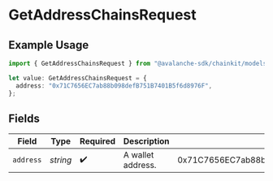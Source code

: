 # GetAddressChainsRequest

## Example Usage

```typescript
import { GetAddressChainsRequest } from "@avalanche-sdk/chainkit/models/operations";

let value: GetAddressChainsRequest = {
  address: "0x71C7656EC7ab88b098defB751B7401B5f6d8976F",
};
```

## Fields

| Field                                      | Type                                       | Required                                   | Description                                | Example                                    |
| ------------------------------------------ | ------------------------------------------ | ------------------------------------------ | ------------------------------------------ | ------------------------------------------ |
| `address`                                  | *string*                                   | :heavy_check_mark:                         | A wallet address.                          | 0x71C7656EC7ab88b098defB751B7401B5f6d8976F |